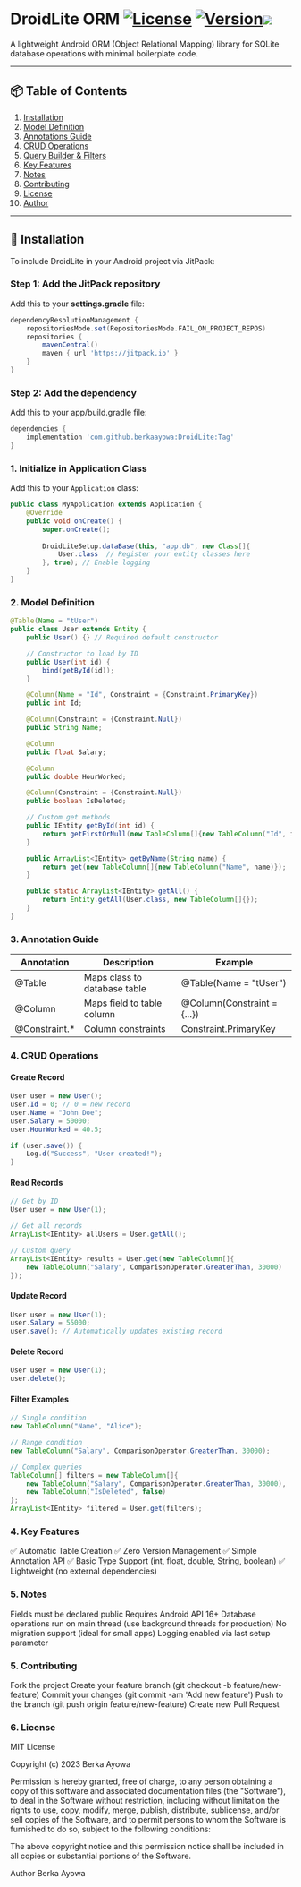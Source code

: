 # DroidLite ORM [![License](https://img.shields.io/badge/license-MIT-blue.svg)](LICENSE) [![Version](https://img.shields.io/badge/version-1.0.0-brightgreen.svg)](CHANGELOG.md)[![](https://jitpack.io/v/berkaayowa/DroidLite.svg)](https://jitpack.io/#berkaayowa/DroidLite)

A lightweight Android ORM (Object Relational Mapping) library for SQLite database operations with minimal boilerplate code.

---

## 📦 Table of Contents
1. [Installation](#installation)
2. [Model Definition](#model-definition)
3. [Annotations Guide](#annotations-guide)
4. [CRUD Operations](#crud-operations)
5. [Query Builder & Filters](#query-builder--filters)
6. [Key Features](#key-features)
7. [Notes](#notes)
8. [Contributing](#contributing)
9. [License](#license)
10. [Author](#author)

---

## 🚀 Installation
To include DroidLite in your Android project via JitPack:

### Step 1: Add the JitPack repository
Add this to your **settings.gradle** file:
```gradle
dependencyResolutionManagement {
    repositoriesMode.set(RepositoriesMode.FAIL_ON_PROJECT_REPOS)
    repositories {
        mavenCentral()
        maven { url 'https://jitpack.io' }
    }
}
```
### Step 2: Add the dependency
Add this to your app/build.gradle file:
```gradle
dependencies {
    implementation 'com.github.berkaayowa:DroidLite:Tag'
}
```
### 1. Initialize in Application Class
Add this to your `Application` class:
```java
public class MyApplication extends Application {
    @Override
    public void onCreate() {
        super.onCreate();
        
        DroidLiteSetup.dataBase(this, "app.db", new Class[]{
            User.class  // Register your entity classes here
        }, true); // Enable logging
    }
}
```
### 2. Model Definition
```java
@Table(Name = "tUser")
public class User extends Entity {
    public User() {} // Required default constructor

    // Constructor to load by ID
    public User(int id) {
        bind(getById(id));
    }

    @Column(Name = "Id", Constraint = {Constraint.PrimaryKey})
    public int Id;

    @Column(Constraint = {Constraint.Null})
    public String Name;

    @Column
    public float Salary;

    @Column
    public double HourWorked;

    @Column(Constraint = {Constraint.Null})
    public boolean IsDeleted;

    // Custom get methods
    public IEntity getById(int id) {
        return getFirstOrNull(new TableColumn[]{new TableColumn("Id", id)});
    }

    public ArrayList<IEntity> getByName(String name) {
        return get(new TableColumn[]{new TableColumn("Name", name)});
    }

    public static ArrayList<IEntity> getAll() {
        return Entity.getAll(User.class, new TableColumn[]{});
    }
}
```
### 3. Annotation Guide
| Annotation    | Description | Example |
| -------- | ------- |-------|
| @Table  | Maps class to database table    |@Table(Name = "tUser")|
| @Column | Maps field to table column     |@Column(Constraint = {...})|
| @Constraint.*   | 	Column constraints    |Constraint.PrimaryKey|

### 4. CRUD Operations
#### Create Record
```java
User user = new User();
user.Id = 0; // 0 = new record
user.Name = "John Doe";
user.Salary = 50000;
user.HourWorked = 40.5;

if (user.save()) {
    Log.d("Success", "User created!");
}
```
#### Read Records
```java
// Get by ID
User user = new User(1);

// Get all records
ArrayList<IEntity> allUsers = User.getAll();

// Custom query
ArrayList<IEntity> results = User.get(new TableColumn[]{
    new TableColumn("Salary", ComparisonOperator.GreaterThan, 30000)
});
```
#### Update Record
```java
User user = new User(1);
user.Salary = 55000;
user.save(); // Automatically updates existing record
```
#### Delete Record
```java
User user = new User(1);
user.delete(); 
```

#### Filter Examples
```java
// Single condition
new TableColumn("Name", "Alice");

// Range condition
new TableColumn("Salary", ComparisonOperator.GreaterThan, 30000);

// Complex queries
TableColumn[] filters = new TableColumn[]{
    new TableColumn("Salary", ComparisonOperator.GreaterThan, 30000),
    new TableColumn("IsDeleted", false)
};
ArrayList<IEntity> filtered = User.get(filters);
```

### 4. Key Features
✅ Automatic Table Creation
✅ Zero Version Management
✅ Simple Annotation API
✅ Basic Type Support (int, float, double, String, boolean)
✅ Lightweight (no external dependencies)

### 5. Notes
Fields must be declared public
Requires Android API 16+
Database operations run on main thread (use background threads for production)
No migration support (ideal for small apps)
Logging enabled via last setup parameter

### 5. Contributing
Fork the project
Create your feature branch (git checkout -b feature/new-feature)
Commit your changes (git commit -am 'Add new feature')
Push to the branch (git push origin feature/new-feature)
Create new Pull Request

### 6. License
MIT License

Copyright (c) 2023 Berka Ayowa

Permission is hereby granted, free of charge, to any person obtaining a copy
of this software and associated documentation files (the "Software"), to deal
in the Software without restriction, including without limitation the rights
to use, copy, modify, merge, publish, distribute, sublicense, and/or sell
copies of the Software, and to permit persons to whom the Software is
furnished to do so, subject to the following conditions:

The above copyright notice and this permission notice shall be included in all
copies or substantial portions of the Software.

Author
Berka Ayowa
